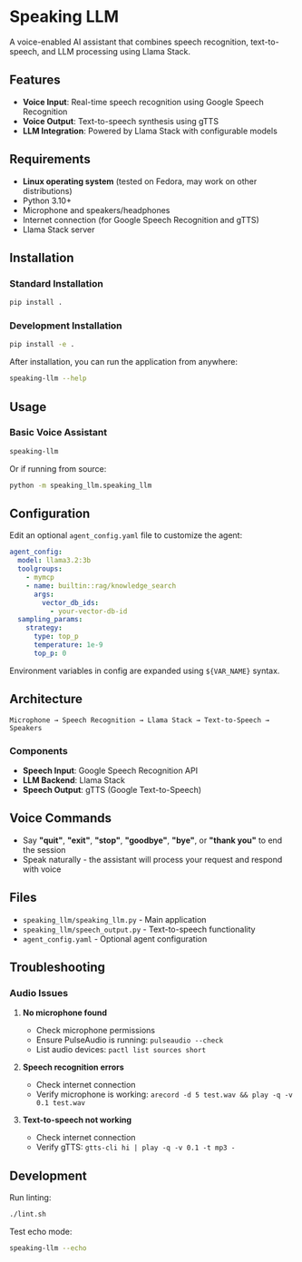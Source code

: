 # Speaking LLM

A voice-enabled AI assistant that combines speech recognition, text-to-speech, and LLM processing using Llama Stack.

## Features

- **Voice Input**: Real-time speech recognition using Google Speech Recognition
- **Voice Output**: Text-to-speech synthesis using gTTS
- **LLM Integration**: Powered by Llama Stack with configurable models

## Requirements

- **Linux operating system** (tested on Fedora, may work on other distributions)
- Python 3.10+
- Microphone and speakers/headphones
- Internet connection (for Google Speech Recognition and gTTS)
- Llama Stack server

## Installation

### Standard Installation

```bash
pip install .
```

### Development Installation

```bash
pip install -e .
```

After installation, you can run the application from anywhere:

```bash
speaking-llm --help
```

## Usage

### Basic Voice Assistant

```bash
speaking-llm
```

Or if running from source:

```bash
python -m speaking_llm.speaking_llm
```

## Configuration

Edit an optional `agent_config.yaml` file to customize the agent:

```yaml
agent_config:
  model: llama3.2:3b
  toolgroups:
    - mymcp
    - name: builtin::rag/knowledge_search
      args:
        vector_db_ids:
          - your-vector-db-id
  sampling_params:
    strategy:
      type: top_p
      temperature: 1e-9
      top_p: 0
```

Environment variables in config are expanded using `${VAR_NAME}` syntax.

## Architecture

```
Microphone → Speech Recognition → Llama Stack → Text-to-Speech → Speakers
```

### Components

- **Speech Input**: Google Speech Recognition API
- **LLM Backend**: Llama Stack
- **Speech Output**: gTTS (Google Text-to-Speech)

## Voice Commands

- Say **"quit"**, **"exit"**, **"stop"**, **"goodbye"**, **"bye"**, or **"thank you"** to end the session
- Speak naturally - the assistant will process your request and respond with voice

## Files

- `speaking_llm/speaking_llm.py` - Main application
- `speaking_llm/speech_output.py` - Text-to-speech functionality
- `agent_config.yaml` - Optional agent configuration

## Troubleshooting

### Audio Issues

1. **No microphone found**
   - Check microphone permissions
   - Ensure PulseAudio is running: `pulseaudio --check`
   - List audio devices: `pactl list sources short`

2. **Speech recognition errors**
   - Check internet connection
   - Verify microphone is working: `arecord -d 5 test.wav && play -q -v 0.1 test.wav`

3. **Text-to-speech not working**
   - Check internet connection
   - Verify gTTS: `gtts-cli hi | play -q -v 0.1 -t mp3 -`

## Development

Run linting:
```bash
./lint.sh
```

Test echo mode:
```bash
speaking-llm --echo
```
